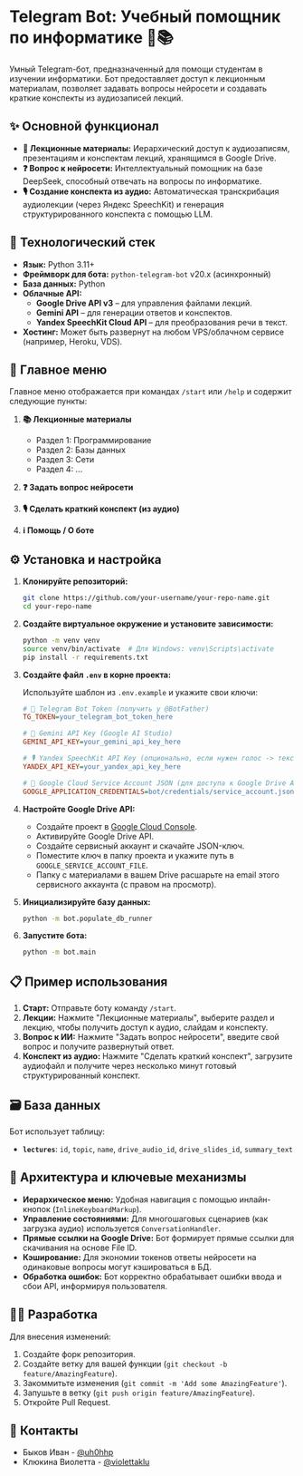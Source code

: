 
# Telegram Bot: Учебный помощник по информатике 🤖📚

Умный Telegram-бот, предназначенный для помощи студентам в изучении информатики. Бот предоставляет доступ к лекционным материалам, позволяет задавать вопросы нейросети и создавать краткие конспекты из аудиозаписей лекций.

## ✨ Основной функционал

*   **📖 Лекционные материалы:** Иерархический доступ к аудиозаписям, презентациям и конспектам лекций, хранящимся в Google Drive.
*   **❓ Вопрос к нейросети:** Интеллектуальный помощник на базе DeepSeek, способный отвечать на вопросы по информатике.
*   **🎙️ Создание конспекта из аудио:** Автоматическая транскрибация аудиолекции (через Яндекс SpeechKit) и генерация структурированного конспекта с помощью LLM.

## 🚀 Технологический стек

*   **Язык:** Python 3.11+
*   **Фреймворк для бота:** `python-telegram-bot` v20.x (асинхронный)
*   **База данных:** Python
*   **Облачные API:**
    *   **Google Drive API v3** – для управления файлами лекций.
    *   **Gemini API** – для генерации ответов и конспектов.
    *   **Yandex SpeechKit Cloud API** – для преобразования речи в текст.
*   **Хостинг:** Может быть развернут на любом VPS/облачном сервисе (например, Heroku, VDS).


## 📱 Главное меню

Главное меню отображается при командах `/start` или `/help` и содержит следующие пункты:

1. **📚 Лекционные материалы**
   - Раздел 1: Программирование
   - Раздел 2: Базы данных  
   - Раздел 3: Сети
   - Раздел 4: ...

2. **❓ Задать вопрос нейросети**

3. **🎙️ Сделать краткий конспект (из аудио)**

4. **ℹ️ Помощь / О боте**

## ⚙️ Установка и настройка

1.  **Клонируйте репозиторий:**
    ```bash
    git clone https://github.com/your-username/your-repo-name.git
    cd your-repo-name
    ```

2.  **Создайте виртуальное окружение и установите зависимости:**
    ```bash
    python -m venv venv
    source venv/bin/activate  # Для Windows: venv\Scripts\activate
    pip install -r requirements.txt
    ```
3. **Создайте файл `.env` в корне проекта:**

   Используйте шаблон из `.env.example` и укажите свои ключи:

   ```ini
   # 🔑 Telegram Bot Token (получить у @BotFather)
   TG_TOKEN=your_telegram_bot_token_here

   # 🤖 Gemini API Key (Google AI Studio)
   GEMINI_API_KEY=your_gemini_api_key_here

   # 🎙️ Yandex SpeechKit API Key (опционально, если нужен голос -> текст)
   YANDEX_API_KEY=your_yandex_api_key_here

   # 📂 Google Cloud Service Account JSON (для доступа к Google Drive API)
   GOOGLE_APPLICATION_CREDENTIALS=bot/credentials/service_account.json

4.  **Настройте Google Drive API:**
    *   Создайте проект в [Google Cloud Console](https://console.cloud.google.com/).
    *   Активируйте Google Drive API.
    *   Создайте сервисный аккаунт и скачайте JSON-ключ.
    *   Поместите ключ в папку проекта и укажите путь в `GOOGLE_SERVICE_ACCOUNT_FILE`.
    *   Папку с материалами в вашем Drive расшарьте на email этого сервисного аккаунта (с правом на просмотр).

5.  **Инициализируйте базу данных:**
    ```bash
    python -m bot.populate_db_runner 
    ```

6.  **Запустите бота:**
    ```bash
    python -m bot.main
    ```

## 📋 Пример использования

1.  **Старт:** Отправьте боту команду `/start`.
2.  **Лекции:** Нажмите "Лекционные материалы", выберите раздел и лекцию, чтобы получить доступ к аудио, слайдам и конспекту.
3.  **Вопрос к ИИ:** Нажмите "Задать вопрос нейросети", введите свой вопрос и получите развернутый ответ.
4.  **Конспект из аудио:** Нажмите "Сделать краткий конспект", загрузите аудиофайл и получите через несколько минут готовый структурированный конспект.

## 🗃️ База данных

Бот использует таблицу:

*   **`lectures`**: `id`, `topic`, `name`, `drive_audio_id`, `drive_slides_id`, `summary_text`

## 🔧 Архитектура и ключевые механизмы

*   **Иерархическое меню:** Удобная навигация с помощью инлайн-кнопок (`InlineKeyboardMarkup`).
*   **Управление состояниями:** Для многошаговых сценариев (как загрузка аудио) используется `ConversationHandler`.
*   **Прямые ссылки на Google Drive:** Бот формирует прямые ссылки для скачивания на основе File ID.
*   **Кэширование:** Для экономии токенов ответы нейросети на одинаковые вопросы могут кэшироваться в БД.
*   **Обработка ошибок:** Бот корректно обрабатывает ошибки ввода и сбои API, информируя пользователя.

## 👨‍💻 Разработка

Для внесения изменений:

1.  Создайте форк репозитория.
2.  Создайте ветку для вашей функции (`git checkout -b feature/AmazingFeature`).
3.  Закоммитьте изменения (`git commit -m 'Add some AmazingFeature'`).
4.  Запушьте в ветку (`git push origin feature/AmazingFeature`).
5.  Откройте Pull Request.

## 🤝 Контакты

* Быков Иван - [@uh0hhp](https://t.me/uh0hhp)
* Клюкина Виолетта - [@violettaklu](https://t.me/violettaklu)
